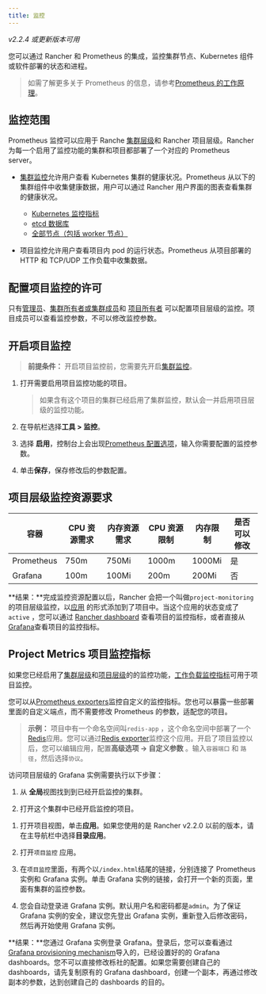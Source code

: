 ```yaml
---
title: 监控
---
```


_v2.2.4 或更新版本可用_

您可以通过 Rancher 和 Prometheus 的集成，监控集群节点、Kubernetes 组件或软件部署的状态和进程。

> 如需了解更多关于 Prometheus 的信息，请参考[Prometheus 的工作原理](/docs/cluster-admin/tools/monitoring/_index#about-prometheus)。

## 监控范围

Prometheus 监控可以应用于 Ranche [集群层级](/docs/cluster-admin/tools/monitoring/_index)和 Rancher 项目层级。Rancher 为每一个启用了监控功能的集群和项目都部署了一个对应的 Prometheus server。

- [集群监控](/docs/cluster-admin/tools/monitoring/_index)允许用户查看 Kubernetes 集群的健康状况。Prometheus 从以下的集群组件中收集健康数据，用户可以通过 Rancher 用户界面的图表查看集群的健康状况。

  - [Kubernetes 监控指标](/docs/cluster-admin/tools/monitoring/cluster-metrics/_index#kubernetes-components-metrics)
  - [etcd 数据库](/docs/cluster-admin/tools/monitoring/cluster-metrics/_index#etcd-metrics)
  - [全部节点（包括 worker 节点）](/docs/cluster-admin/tools/monitoring/cluster-metrics/_index#cluster-metrics)

* 项目监控允许用户查看项目内 pod 的运行状态。Prometheus 从项目部署的 HTTP 和 TCP/UDP 工作负载中收集数据。

## 配置项目监控的许可

只有[管理员](/docs/admin-settings/rbac/global-permissions/_index)、[集群所有者或集群成员](/docs/admin-settings/rbac/cluster-project-roles/_index#cluster-roles)和 [项目所有者](/docs/admin-settings/rbac/cluster-project-roles/_index#project-roles) 可以配置项目层级的监控。项目成员可以查看监控参数，不可以修改监控参数。

## 开启项目监控

> **前提条件：** 开启项目监控前，您需要先开启[集群监控](/docs/cluster-admin/tools/monitoring/_index)。

1. 打开需要启用项目监控功能的项目。

   > 如果含有这个项目的集群已经启用了集群监控，默认会一并启用项目层级的监控功能。

1. 在导航栏选择**工具 > 监控**。

1. 选择 **启用**，控制台上会出现[Prometheus 配置选项](/docs/cluster-admin/tools/monitoring/prometheus/_index)，输入你需要配置的监控参数。

1. 单击**保存**，保存修改后的参数配置。

## 项目层级监控资源要求

| 容器       | CPU 资源需求 | 内存资源需求 | CPU 资源限制 | 内存限制 | 是否可以修改 |
| ---------- | ------------ | ------------ | ------------ | -------- | ------------ |
| Prometheus | 750m         | 750Mi        | 1000m        | 1000Mi   | 是           |
| Grafana    | 100m         | 100Mi        | 200m         | 200Mi    | 否           |

**结果：**完成监控资源配置以后，Rancher 会把一个叫做`project-monitoring` 的项目层级监控，以[应用](/docs/catalog/apps/_index) 的形式添加到了项目中。当这个应用的状态变成了`active` ，您可以通过 [Rancher dashboard](/docs/cluster-admin/tools/monitoring/_index#rancher-dashboard) 查看项目的监控指标，或者直接从[Grafana](/docs/cluster-admin/tools/monitoring/_index#grafana)查看项目的监控指标。

## Project Metrics 项目监控指标

如果您已经启用了[集群层级](/docs/cluster-admin/tools/monitoring/_index)和[项目层级](#开启项目监控)的的监控功能，[工作负载监控指标](/docs/cluster-admin/tools/monitoring/cluster-metrics/_index#workload-metrics)可用于项目监控。

您可以从[Prometheus exporters](https://prometheus.io/docs/instrumenting/exporters/)监控自定义的监控指标。您也可以暴露一些部署里面的自定义端点，而不需要修改 Prometheus 的参数，适配您的项目。

> **示例：**
> 项目中有一个命名空间叫`redis-app` ，这个命名空间中部署了一个[Redis](https://redis.io/)应用。您可以通过[Redis exporter](https://github.com/oliver006/redis_exporter)监控这个应用。开启了项目监控以后，您可以编辑应用，配置<b>高级选项 -> 自定义参数</b> 。输入`容器端口` 和 `路径`，然后选择`协议`。

访问项目层级的 Grafana 实例需要执行以下步骤：

1. 从 **全局**视图找到到已经开启监控的集群。

1. 打开这个集群中已经开启监控的项目。

1) 打开项目视图，单击**应用**。如果您使用的是 Rancher v2.2.0 以前的版本，请在主导航栏中选择**目录应用**。

1) 打开`项目监控` 应用。

1) 在`项目监控`里面，有两个以`/index.html`结尾的链接，分别连接了 Prometheus 实例和 Grafana 实例。单击 Grafana 实例的链接，会打开一个新的页面，里面有集群的监控参数。

1) 您会自动登录进 Grafana 实例。默认用户名和密码都是`admin`。为了保证 Grafana 实例的安全，建议您先登出 Grafana 实例，重新登入后修改密码，然后再开始使用 Grafana 实例。

**结果：**您通过 Grafana 实例登录 Grafana。登录后，您可以查看通过[Grafana provisioning mechanism](http://docs.grafana.org/administration/provisioning/#dashboards)导入的，已经设置好的的 Grafana dashboards。您不可以直接修改栎社的配置。如果您需要创建自己的 dashboards，请先复制原有的 Grafana dashboard，创建一个副本，再通过修改副本的参数，达到创建自己的 dashboards 的目的。
